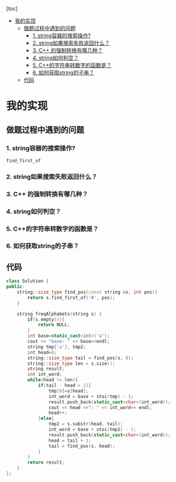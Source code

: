 [toc]
- [我的实现](#我的实现)
  - [做题过程中遇到的问题](#做题过程中遇到的问题)
    - [1. string容器的搜索操作?](#1-string容器的搜索操作)
    - [2. string如果搜索失败返回什么？](#2-string如果搜索失败返回什么)
    - [3. C++ 的强制转换有哪几种？](#3-c-的强制转换有哪几种)
    - [4. string如何判空？](#4-string如何判空)
    - [5. C++的字符串转数字的函数是？](#5-c的字符串转数字的函数是)
    - [6. 如何获取string的子串？](#6-如何获取string的子串)
  - [代码](#代码)
# 我的实现

## 做题过程中遇到的问题
### 1. string容器的搜索操作?
    find_first_of
### 2. string如果搜索失败返回什么？
### 3. C++ 的强制转换有哪几种？
### 4. string如何判空？
### 5. C++的字符串转数字的函数是？
### 6. 如何获取string的子串？
## 代码
```cpp
class Solution {
public: 
    string::size_type find_pos(const string &s, int pos){
        return s.find_first_of('#', pos);
    }

    string freqAlphabets(string s) {
        if(s.empty()){
            return NULL;
        }
        int base=static_cast<int>('a');
        cout << "base: " << base<<endl;
        string tmp{'a'}, tmp2;
        int head=0;
        string::size_type tail = find_pos(s, 0);
        string::size_type len = s.size();
        string result;
        int int_word;
        while(head != len){
            if(tail - head > 2){
                tmp[0]=s[head];
                int_word = base + stoi(tmp) - 1;
                result.push_back(static_cast<char>(int_word));
                cout << head <<": " << int_word<< endl;
                head++;
            }else{
                tmp2 = s.substr(head, tail);
                int_word = base + stoi(tmp2) - 1;
                result.push_back(static_cast<char>(int_word));
                head = tail + 1;
                tail = find_pos(s, head);
            }
        }
        return result;
    }
};
```